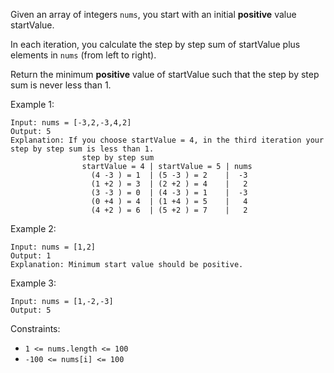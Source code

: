 Given an array of integers `nums`, you start with an initial **positive** value startValue.

In each iteration, you calculate the step by step sum of startValue plus elements in `nums` (from left to right).

Return the minimum **positive** value of startValue such that the step by step sum is never less than 1.

 

Example 1:
```
Input: nums = [-3,2,-3,4,2]
Output: 5
Explanation: If you choose startValue = 4, in the third iteration your step by step sum is less than 1.
                step by step sum
                startValue = 4 | startValue = 5 | nums
                  (4 -3 ) = 1  | (5 -3 ) = 2    |  -3
                  (1 +2 ) = 3  | (2 +2 ) = 4    |   2
                  (3 -3 ) = 0  | (4 -3 ) = 1    |  -3
                  (0 +4 ) = 4  | (1 +4 ) = 5    |   4
                  (4 +2 ) = 6  | (5 +2 ) = 7    |   2
```
Example 2:
```
Input: nums = [1,2]
Output: 1
Explanation: Minimum start value should be positive. 
```
Example 3:
```
Input: nums = [1,-2,-3]
Output: 5
```

Constraints:

- `1 <= nums.length <= 100`
- `-100 <= nums[i] <= 100`